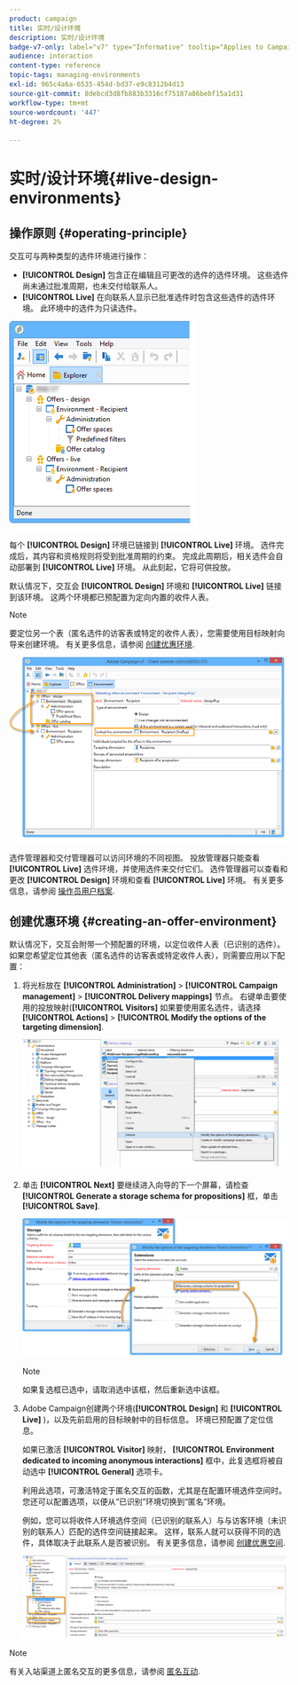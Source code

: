 ```yaml
---
product: campaign
title: 实时/设计环境
description: 实时/设计环境
badge-v7-only: label="v7" type="Informative" tooltip="Applies to Campaign Classic v7 only"
audience: interaction
content-type: reference
topic-tags: managing-environments
exl-id: 965c4a6a-6535-454d-bd37-e9c8312b4d13
source-git-commit: 8debcd3d8fb883b3316cf75187a86bebf15a1d31
workflow-type: tm+mt
source-wordcount: '447'
ht-degree: 2%

---
```


# 实时/设计环境{#live-design-environments}



## 操作原则 {#operating-principle}

交互可与两种类型的选件环境进行操作：

* **[!UICONTROL Design]** 包含正在编辑且可更改的选件的选件环境。 这些选件尚未通过批准周期，也未交付给联系人。
* **[!UICONTROL Live]** 在向联系人显示已批准选件时包含这些选件的选件环境。 此环境中的选件为只读选件。

![](assets/offer_environments_overview_001.png)

每个 **[!UICONTROL Design]** 环境已链接到 **[!UICONTROL Live]** 环境。 选件完成后，其内容和资格规则将受到批准周期的约束。 完成此周期后，相关选件会自动部署到 **[!UICONTROL Live]** 环境。 从此刻起，它将可供投放。

默认情况下，交互会 **[!UICONTROL Design]** 环境和 **[!UICONTROL Live]** 链接到该环境。 这两个环境都已预配置为定向内置的收件人表。

>[!NOTE]
>
>要定位另一个表（匿名选件的访客表或特定的收件人表），您需要使用目标映射向导来创建环境。 有关更多信息，请参阅 [创建优惠环境](#creating-an-offer-environment).

![](assets/offer_environments_overview_002.png)

选件管理器和交付管理器可以访问环境的不同视图。 投放管理器只能查看 **[!UICONTROL Live]** 选件环境，并使用选件来交付它们。 选件管理器可以查看和更改 **[!UICONTROL Design]** 环境和查看 **[!UICONTROL Live]** 环境。 有关更多信息，请参阅 [操作员用户档案](../../interaction/using/operator-profiles.md).

## 创建优惠环境 {#creating-an-offer-environment}

默认情况下，交互会附带一个预配置的环境，以定位收件人表（已识别的选件）。 如果您希望定位其他表（匿名选件的访客表或特定收件人表），则需要应用以下配置：

1. 将光标放在 **[!UICONTROL Administration]** > **[!UICONTROL Campaign management]** > **[!UICONTROL Delivery mappings]** 节点。 右键单击要使用的投放映射(**[!UICONTROL Visitors]** 如果要使用匿名选件，请选择 **[!UICONTROL Actions]** > **[!UICONTROL Modify the options of the targeting dimension]**.

   ![](assets/offer_env_anonymous_001.png)

1. 单击 **[!UICONTROL Next]** 要继续进入向导的下一个屏幕，请检查 **[!UICONTROL Generate a storage schema for propositions]** 框，单击 **[!UICONTROL Save]**.

   ![](assets/offer_env_anonymous_002.png)

   >[!NOTE]
   >
   >如果复选框已选中，请取消选中该框，然后重新选中该框。

1. Adobe Campaign创建两个环境(**[!UICONTROL Design]** 和 **[!UICONTROL Live]** )，以及先前启用的目标映射中的目标信息。 环境已预配置了定位信息。

   如果已激活 **[!UICONTROL Visitor]** 映射， **[!UICONTROL Environment dedicated to incoming anonymous interactions]** 框中，此复选框将被自动选中 **[!UICONTROL General]** 选项卡。

   利用此选项，可激活特定于匿名交互的函数，尤其是在配置环境选件空间时。 您还可以配置选项，以便从“已识别”环境切换到“匿名”环境。

   例如，您可以将收件人环境选件空间（已识别的联系人）与与访客环境（未识别的联系人）匹配的选件空间链接起来。 这样，联系人就可以获得不同的选件，具体取决于此联系人是否被识别。 有关更多信息，请参阅 [创建优惠空间](../../interaction/using/creating-offer-spaces.md).

   ![](assets/offer_env_anonymous_003.png)

>[!NOTE]
>
>有关入站渠道上匿名交互的更多信息，请参阅 [匿名互动](../../interaction/using/anonymous-interactions.md).
